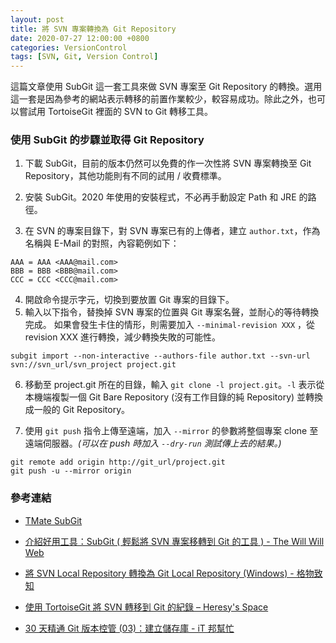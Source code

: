 ```yaml
---
layout: post
title: 將 SVN 專案轉換為 Git Repository
date: 2020-07-27 12:00:00 +0800
categories: VersionControl
tags: [SVN, Git, Version Control]
--- 
```


這篇文章使用 SubGit 這一套工具來做 SVN 專案至 Git Repository 的轉換。選用這一套是因為參考的網站表示轉移的前置作業較少，較容易成功。除此之外，也可以嘗試用 TortoiseGit 裡面的 SVN to Git 轉移工具。

### 使用 SubGit 的步驟並取得 Git Repository

1. 下載 SubGit，目前的版本仍然可以免費的作一次性將 SVN 專案轉換至 Git Repository，其他功能則有不同的試用 / 收費標準。

2. 安裝 SubGit。2020 年使用的安裝程式，不必再手動設定 Path 和 JRE 的路徑。

3. 在 SVN 的專案目錄下，對 SVN 專案已有的上傳者，建立 `author.txt`，作為名稱與 E-Mail 的對照，內容範例如下：
```
AAA = AAA <AAA@mail.com>
BBB = BBB <BBB@mail.com>
CCC = CCC <CCC@mail.com>
```
4. 開啟命令提示字元，切換到要放置 Git 專案的目錄下。
5. 輸入以下指令，替換掉 SVN 專案的位置與 Git 專案名聲，並耐心的等待轉換完成。 如果會發生卡住的情形，則需要加入 `--minimal-revision XXX` ，從 revision XXX 進行轉換，減少轉換失敗的可能性。
```
subgit import --non-interactive --authors-file author.txt --svn-url svn://svn_url/svn_project project.git
```
6. 移動至 project.git 所在的目錄，輸入 `git clone -l project.git`。`-l` 表示從本機端複製一個 Git Bare Repository (沒有工作目錄的純 Repository) 並轉換成一般的 Git Repository。

7. 使用 `git push` 指令上傳至遠端，加入 `--mirror` 的參數將整個專案 clone 至遠端伺服器。*(可以在 push 時加入 `--dry-run` 測試傳上去的結果。)*

```
git remote add origin http://git_url/project.git
git push -u --mirror origin
```

### 參考連結

- [TMate SubGit](https://subgit.com/)

- [介紹好用工具：SubGit ( 輕鬆將 SVN 專案移轉到 Git 的工具 ) - The Will Will Web](https://blog.miniasp.com/post/2014/09/06/Useful-tools-SubGit-svn-to-git-migration)

- [將 SVN Local Repository 轉換為 Git Local Repository (Windows) - 格物致知](https://amobiz.github.io/2014/09/07/convert-svn-local-repository-to-git-local-repository-windows/)

- [使用 TortoiseGit 將 SVN 轉移到 Git 的紀錄 – Heresy's Space](https://kheresy.wordpress.com/2013/07/18/convert-svn-to-git-with-tortoisegit/)

- [30 天精通 Git 版本控管 (03)：建立儲存庫 - iT 邦幫忙](https://ithelp.ithome.com.tw/articles/10132804)